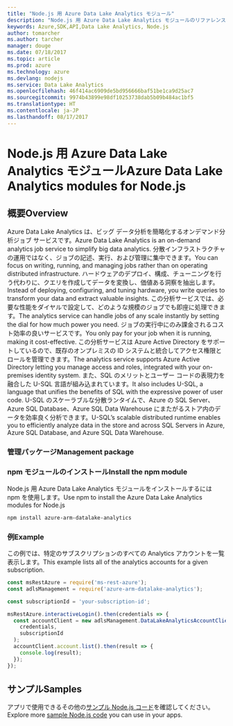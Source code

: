```yaml
---
title: "Node.js 用 Azure Data Lake Analytics モジュール"
description: "Node.js 用 Azure Data Lake Analytics モジュールのリファレンス"
keywords: Azure,SDK,API,Data Lake Analytics, Node.js
author: tomarcher
ms.author: tarcher
manager: douge
ms.date: 07/18/2017
ms.topic: article
ms.prod: azure
ms.technology: azure
ms.devlang: nodejs
ms.service: Data Lake Analytics
ms.openlocfilehash: 46f414ac6909de5bd956666baf51be1ca9d25ac7
ms.sourcegitcommit: 9974b43899e98df10253738dab5b09b484ac1bf5
ms.translationtype: HT
ms.contentlocale: ja-JP
ms.lasthandoff: 08/17/2017
---
```

# <a name="azure-data-lake-analytics-modules-for-nodejs"></a><span data-ttu-id="ed476-104">Node.js 用 Azure Data Lake Analytics モジュール</span><span class="sxs-lookup"><span data-stu-id="ed476-104">Azure Data Lake Analytics modules for Node.js</span></span>

## <a name="overview"></a><span data-ttu-id="ed476-105">概要</span><span class="sxs-lookup"><span data-stu-id="ed476-105">Overview</span></span>
<span data-ttu-id="ed476-106">Azure Data Lake Analytics は、ビッグ データ分析を簡略化するオンデマンド分析ジョブ サービスです。</span><span class="sxs-lookup"><span data-stu-id="ed476-106">Azure Data Lake Analytics is an on-demand analytics job service to simplify big data analytics.</span></span> <span data-ttu-id="ed476-107">分散インフラストラクチャの運用ではなく、ジョブの記述、実行、および管理に集中できます。</span><span class="sxs-lookup"><span data-stu-id="ed476-107">You can focus on writing, running, and managing jobs rather than on operating distributed infrastructure.</span></span> <span data-ttu-id="ed476-108">ハードウェアのデプロイ、構成、チューニングを行う代わりに、クエリを作成してデータを変換し、価値ある洞察を抽出します。</span><span class="sxs-lookup"><span data-stu-id="ed476-108">Instead of deploying, configuring, and tuning hardware, you write queries to transform your data and extract valuable insights.</span></span> <span data-ttu-id="ed476-109">この分析サービスでは、必要な性能をダイヤルで設定して、どのような規模のジョブでも即座に処理できます。</span><span class="sxs-lookup"><span data-stu-id="ed476-109">The analytics service can handle jobs of any scale instantly by setting the dial for how much power you need.</span></span> <span data-ttu-id="ed476-110">ジョブの実行中にのみ課金されるコスト効率の良いサービスです。</span><span class="sxs-lookup"><span data-stu-id="ed476-110">You only pay for your job when it is running, making it cost-effective.</span></span> <span data-ttu-id="ed476-111">この分析サービスは Azure Active Directory をサポートしているので、既存のオンプレミスの ID システムと統合してアクセス権限とロールを管理できます。</span><span class="sxs-lookup"><span data-stu-id="ed476-111">The analytics service supports Azure Active Directory letting you manage access and roles, integrated with your on-premises identity system.</span></span> <span data-ttu-id="ed476-112">また、SQL のメリットとユーザー コードの表現力を融合した U-SQL 言語が組み込まれています。</span><span class="sxs-lookup"><span data-stu-id="ed476-112">It also includes U-SQL, a language that unifies the benefits of SQL with the expressive power of user code.</span></span> <span data-ttu-id="ed476-113">U-SQL のスケーラブルな分散ランタイムで、Azure の SQL Server、Azure SQL Database、Azure SQL Data Warehouse にまたがるストア内のデータを効率良く分析できます。</span><span class="sxs-lookup"><span data-stu-id="ed476-113">U-SQL’s scalable distributed runtime enables you to efficiently analyze data in the store and across SQL Servers in Azure, Azure SQL Database, and Azure SQL Data Warehouse.</span></span>

### <a name="management-package"></a><span data-ttu-id="ed476-114">管理パッケージ</span><span class="sxs-lookup"><span data-stu-id="ed476-114">Management package</span></span>

### <a name="install-the-npm-module"></a><span data-ttu-id="ed476-115">npm モジュールのインストール</span><span class="sxs-lookup"><span data-stu-id="ed476-115">Install the npm module</span></span>

<span data-ttu-id="ed476-116">Node.js 用 Azure Data Lake Analytics モジュールをインストールするには npm を使用します。</span><span class="sxs-lookup"><span data-stu-id="ed476-116">Use npm to install the Azure Data Lake Analytics modules for Node.js</span></span>

```bash
npm install azure-arm-datalake-analytics
```

### <a name="example"></a><span data-ttu-id="ed476-117">例</span><span class="sxs-lookup"><span data-stu-id="ed476-117">Example</span></span>

<span data-ttu-id="ed476-118">この例では、特定のサブスクリプションのすべての Analytics アカウントを一覧表示します。</span><span class="sxs-lookup"><span data-stu-id="ed476-118">This example lists all of the analytics accounts for a given subscription.</span></span>

```javascript
const msRestAzure = require('ms-rest-azure');
const adlsManagement = require('azure-arm-datalake-analytics');

const subscriptionId = 'your-subscription-id';

msRestAzure.interactiveLogin().then(credentials => {
  const accountClient = new adlsManagement.DataLakeAnalyticsAccountClient(
    credentials,
    subscriptionId
  );
  accountClient.account.list().then(result => {
    console.log(result);
  });
});
```

## <a name="samples"></a><span data-ttu-id="ed476-119">サンプル</span><span class="sxs-lookup"><span data-stu-id="ed476-119">Samples</span></span>

<span data-ttu-id="ed476-120">アプリで使用できるその他の[サンプル Node.js コード](https://azure.microsoft.com/resources/samples/?platform=nodejs)を確認してください。</span><span class="sxs-lookup"><span data-stu-id="ed476-120">Explore more [sample Node.js code](https://azure.microsoft.com/resources/samples/?platform=nodejs) you can use in your apps.</span></span>
